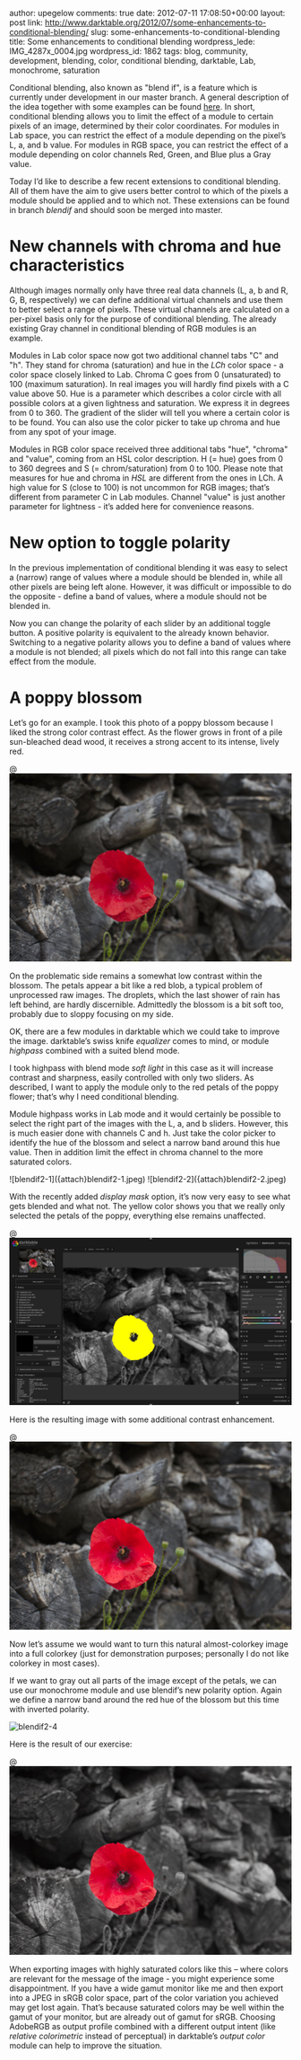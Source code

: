 author: upegelow
comments: true
date: 2012-07-11 17:08:50+00:00
layout: post
link: http://www.darktable.org/2012/07/some-enhancements-to-conditional-blending/
slug: some-enhancements-to-conditional-blending
title: Some enhancements to conditional blending
wordpress_lede: IMG_4287x_0004.jpg
wordpress_id: 1862
tags: blog, community, development, blending, color, conditional blending, darktable, Lab, monochrome, saturation

Conditional blending, also known as "blend if", is a feature which is currently under development in our master branch. A general description of the idea together with some examples can be found [here](http://www.darktable.org/2012/03/upcoming-features-conditional-blending/). In short, conditional blending allows you to limit the effect of a module to certain pixels of an image, determined by their color coordinates. For modules in Lab space, you can restrict the effect of a module depending on the pixel’s L, a, and b value. For modules in RGB space, you can restrict the effect of a module depending on color channels Red, Green, and Blue plus a Gray value.

Today I’d like to describe a few recent extensions to conditional blending. All of them have the aim to give users better control to which of the pixels a module should be applied and to which not. These extensions can be found in branch _blendif_ and should soon be merged into master.


# New channels with chroma and hue characteristics


Although images normally only have three real data channels (L, a, b and R, G, B, respectively) we can define additional virtual channels and use them to better select a range of pixels. These virtual channels are calculated on a per-pixel basis only for the purpose of conditional blending. The already existing Gray channel in conditional blending of RGB modules is an example.

Modules in Lab color space now got two additional channel tabs "C" and "h". They stand for chroma (saturation) and hue in the _LCh_ color space - a color space closely linked to Lab. Chroma C goes from 0 (unsaturated) to 100 (maximum saturation). In real images you will hardly find pixels with a C value above 50. Hue is a parameter which describes a color circle with all possible colors at a given lightness and saturation. We express it in degrees from 0 to 360. The gradient of the slider will tell you where a certain color is to be found. You can also use the color picker to take up chroma and hue from any spot of your image.

Modules in RGB color space received three additional tabs "hue", "chroma" and "value", coming from an HSL color description. H (= hue) goes from 0 to 360 degrees and S (= chrom/saturation) from 0 to 100. Please note that measures for hue and chroma in _HSL_ are different from the ones in LCh. A high value for S (close to 100) is not uncommon for RGB images; that’s different from parameter C in Lab modules. Channel "value" is just another parameter for lightness - it’s added here for convenience reasons.


# New option to toggle polarity


In the previous implementation of conditional blending it was easy to select a (narrow) range of values where a module should be blended in, while all other pixels are being left alone. However, it was difficult or impossible to do the opposite - define a band of values, where a module should not be blended in.

Now you can change the polarity of each slider by an additional toggle button. A positive polarity is equivalent to the already known behavior. Switching to a negative polarity allows you to define a band of values where a module is not blended; all pixels which do not fall into this range can take effect from the module.


# A poppy blossom


Let’s go for an example. I took this photo of a poppy blossom because I liked the strong color contrast effect. As the flower grows in front of a pile sun-bleached dead wood, it receives a strong accent to its intense, lively red.

@![IMG_4287x_0001](IMG_4287x_0001.jpg)

On the problematic side remains a somewhat low contrast within the blossom. The petals appear a bit like a red blob, a typical problem of unprocessed raw images. The droplets, which the last shower of rain has left behind, are hardly discernible. Admittedly the blossom is a bit soft too, probably due to sloppy focusing on my side.

OK, there are a few modules in darktable which we could take to improve the image. darktable’s swiss knife _equalizer_ comes to mind, or module _highpass_ combined with a suited blend mode.

I took highpass with blend mode _soft light_ in this case as it will increase contrast and sharpness, easily controlled with only two sliders. As described, I want to apply the module only to the red petals of the poppy flower; that’s why I need conditional blending.

Module highpass works in Lab mode and it would certainly be possible to select the right part of the images with the L, a, and b sliders. However, this is much easier done with channels C and h. Just take the color picker to identify the hue of the blossom and select a narrow band around this hue value. Then in addition limit the effect in chroma channel to the more saturated colors.

<span style="display: table-row;">
<span style="display: table-cell">![blendif2-1]({attach}blendif2-1.jpeg)</span>
&nbsp;
<span style="display: table-cell">![blendif2-2]({attach}blendif2-2.jpeg)</span>
</span>

With the recently added _display mask_ option, it’s now very easy to see what gets blended and what not. The yellow color shows you that we really only selected the petals of the poppy, everything else remains unaffected.

@![blendif2-3](blendif2-3.jpeg)

Here is the resulting image with some additional contrast enhancement.

@![IMG_4287x_0002](IMG_4287x_0002.jpg)

Now let’s assume we would want to turn this natural almost-colorkey image into a full colorkey (just for demonstration purposes; personally I do not like colorkey in most cases).

If we want to gray out all parts of the image except of the petals, we can use our monochrome module and use blendif’s new polarity option. Again we define a narrow band around the red hue of the blossom but this time with inverted polarity.

![blendif2-4]({attach}blendif2-4.jpeg)

Here is the result of our exercise:

@![IMG_4287x_0003](IMG_4287x_0003.jpg)

When exporting images with highly saturated colors like this – where colors are relevant for the message of the image - you might experience some disappointment. If you have a wide gamut monitor like me and then export into a JPEG in sRGB color space, part of the color variation you achieved may get lost again. That’s because saturated colors may be well within the gamut of your monitor, but are already out of gamut for sRGB. Choosing AdobeRGB as output profile combined with a different output intent (like _relative colorimetric_ instead of perceptual) in darktable’s _output color_ module can help to improve the situation.
